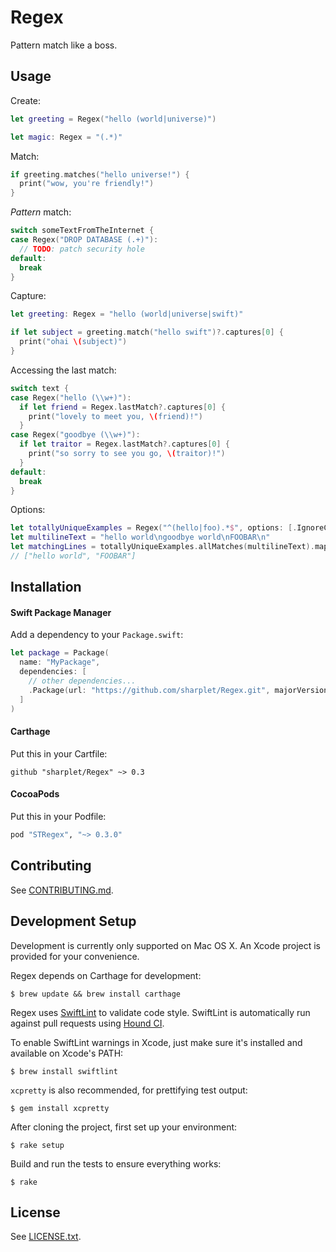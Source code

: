 # Regex

Pattern match like a boss.



## Usage

Create:

```swift
let greeting = Regex("hello (world|universe)")

let magic: Regex = "(.*)"
```

Match:

```swift
if greeting.matches("hello universe!") {
  print("wow, you're friendly!")
}
```

_Pattern_ match:

```swift
switch someTextFromTheInternet {
case Regex("DROP DATABASE (.+)"):
  // TODO: patch security hole
default:
  break
}
```

Capture:

```swift
let greeting: Regex = "hello (world|universe|swift)"

if let subject = greeting.match("hello swift")?.captures[0] {
  print("ohai \(subject)")
}
```

Accessing the last match:

```swift
switch text {
case Regex("hello (\\w+)"):
  if let friend = Regex.lastMatch?.captures[0] {
    print("lovely to meet you, \(friend)!")
  }
case Regex("goodbye (\\w+)"):
  if let traitor = Regex.lastMatch?.captures[0] {
    print("so sorry to see you go, \(traitor)!")
  }
default:
  break
}
```

Options:

```swift
let totallyUniqueExamples = Regex("^(hello|foo).*$", options: [.IgnoreCase, .AnchorsMatchLines])
let multilineText = "hello world\ngoodbye world\nFOOBAR\n"
let matchingLines = totallyUniqueExamples.allMatches(multilineText).map { $0.matchedString }
// ["hello world", "FOOBAR"]
```



## Installation

#### Swift Package Manager

Add a dependency to your `Package.swift`:

```swift
let package = Package(
  name: "MyPackage",
  dependencies: [
    // other dependencies...
    .Package(url: "https://github.com/sharplet/Regex.git", majorVersion: 0, minor: 3),
  ]
)
```

#### Carthage

Put this in your Cartfile:

```
github "sharplet/Regex" ~> 0.3
```

#### CocoaPods

Put this in your Podfile:

```ruby
pod "STRegex", "~> 0.3.0"
```



## Contributing

See [CONTRIBUTING.md](CONTRIBUTING.md).



## Development Setup

Development is currently only supported on Mac OS X. An Xcode project is
provided for your convenience.

Regex depends on Carthage for development:

```
$ brew update && brew install carthage
```

Regex uses [SwiftLint](https://github.com/realm/SwiftLint) to validate code style.
SwiftLint is automatically run against pull requests using [Hound CI](https://houndci.com/).

To enable SwiftLint warnings in Xcode, just make sure it's installed and available on Xcode's PATH:

```
$ brew install swiftlint
```

`xcpretty` is also recommended, for prettifying test output:

```
$ gem install xcpretty
```

After cloning the project, first set up your environment:

```
$ rake setup
```

Build and run the tests to ensure everything works:

```
$ rake
```



## License

See [LICENSE.txt](LICENSE.txt).
